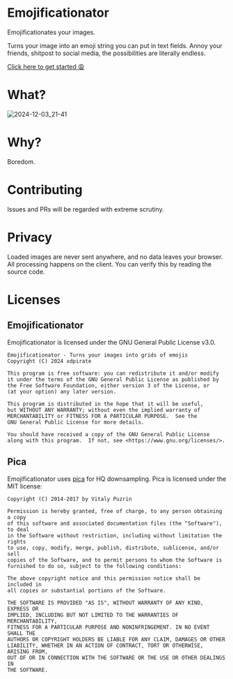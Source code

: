 # Emojificationator

Emojificationates your images.

Turns your image into an emoji string you can put in text fields. Annoy your friends, shitpost to social media, the possibilities are literally endless.

[Click here to get started 😩](https://xdpirate.github.io/emojificationator/)

# What?

![2024-12-03_21-41](https://github.com/user-attachments/assets/8d3d8ebf-524b-4255-bbf9-93d48151c753)

# Why?

Boredom.

# Contributing

Issues and PRs will be regarded with extreme scrutiny.

# Privacy

Loaded images are never sent anywhere, and no data leaves your browser. All processing happens on the client. You can verify this by reading the source code.

# Licenses

## Emojificationator
Emojificationator is licensed under the GNU General Public License v3.0.

    Emojificationator - Turns your images into grids of emojis
    Copyright (C) 2024 xdpirate

    This program is free software: you can redistribute it and/or modify
    it under the terms of the GNU General Public License as published by
    the Free Software Foundation, either version 3 of the License, or
    (at your option) any later version.

    This program is distributed in the hope that it will be useful,
    but WITHOUT ANY WARRANTY; without even the implied warranty of
    MERCHANTABILITY or FITNESS FOR A PARTICULAR PURPOSE.  See the
    GNU General Public License for more details.

    You should have received a copy of the GNU General Public License
    along with this program.  If not, see <https://www.gnu.org/licenses/>.

## Pica

Emojificationator uses [pica](https://github.com/nodeca/pica) for HQ downsampling. Pica is licensed under the MIT license:

    Copyright (C) 2014-2017 by Vitaly Puzrin

    Permission is hereby granted, free of charge, to any person obtaining a copy
    of this software and associated documentation files (the "Software"), to deal
    in the Software without restriction, including without limitation the rights
    to use, copy, modify, merge, publish, distribute, sublicense, and/or sell
    copies of the Software, and to permit persons to whom the Software is
    furnished to do so, subject to the following conditions:

    The above copyright notice and this permission notice shall be included in
    all copies or substantial portions of the Software.

    THE SOFTWARE IS PROVIDED "AS IS", WITHOUT WARRANTY OF ANY KIND, EXPRESS OR
    IMPLIED, INCLUDING BUT NOT LIMITED TO THE WARRANTIES OF MERCHANTABILITY,
    FITNESS FOR A PARTICULAR PURPOSE AND NONINFRINGEMENT. IN NO EVENT SHALL THE
    AUTHORS OR COPYRIGHT HOLDERS BE LIABLE FOR ANY CLAIM, DAMAGES OR OTHER
    LIABILITY, WHETHER IN AN ACTION OF CONTRACT, TORT OR OTHERWISE, ARISING FROM,
    OUT OF OR IN CONNECTION WITH THE SOFTWARE OR THE USE OR OTHER DEALINGS IN
    THE SOFTWARE.
